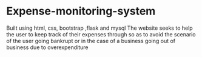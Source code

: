 # Expense-monitoring-system
 Built using html, css, bootstrap ,flask and mysql
 The website seeks to help the user to keep track of their expenses through so as to avoid the scenario of the user going bankrupt or in the case of a business going out of business due to overexpenditure
